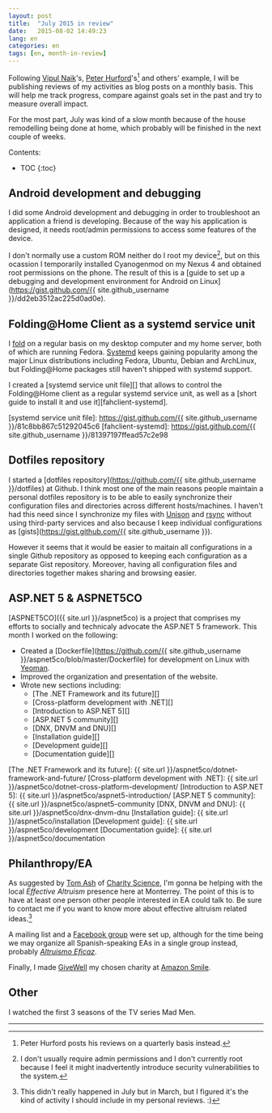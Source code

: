 ```yaml
---
layout: post
title:  "July 2015 in review"
date:   2015-08-02 14:49:23
lang: en
categories: en
tags: [en, month-in-review]
---
```


Following [Vipul Naik](http://vipulnaik.com)'s, [Peter
Hurford](http://peterhurford.com)'s[^1] and others' example, I will be
publishing reviews of my activities as blog posts on a monthly basis.  This
will help me track progress, compare against goals set in the past and try to
measure overall impact.

For the most part, July was kind of a slow month because of the house
remodelling being done at home, which probably will be finished in the next
couple of weeks.

Contents:

* TOC
{:toc}

## Android development and debugging ###################################

I did some Android development and debugging in order to troubleshoot an
application a friend is developing. Because of the way his application is
designed, it needs root/admin permissions to access some features of the
device.

I don't normally use a custom ROM neither do I root my device[^3], but on this
ocassion I temporarily installed Cyanogenmod on my Nexus 4 and obtained root
permissions on the phone. The result of this is a [guide to set up a debugging and development environment for Android on Linux](https://gist.github.com/{{ site.github_username }}/dd2eb3512ac225d0ad0e).

## Folding@Home Client as a systemd service unit #######################

I [fold][fah-statistics] on a regular basis on my desktop computer and my home
server, both of which are running Fedora.  [Systemd][] keeps gaining popularity
among the major Linux distributions including Fedora, Ubuntu, Debian and
ArchLinux, but Folding@Home packages still haven't shipped with systemd
support.

I created a [systemd service unit file][] that allows to control the
Folding@Home client as a regular systemd service unit, as well as a [short
guide to install it and use it][fahclient-systemd].

[fah-statistics]: http://fah-web2.stanford.edu/cgi-bin/main.py?qtype=userpage&username=dreilopz
[Systemd]: http://freedesktop.org/wiki/Software/systemd/
[systemd service unit file]: https://gist.github.com/{{ site.github_username }}/81c8bb867c51292045c6
[fahclient-systemd]: https://gist.github.com/{{ site.github_username }}/81397197ffead57c2e98

## Dotfiles repository #################################################

I started a [dotfiles repository](https://github.com/{{ site.github_username }}/dotfiles) at Github. I think most one of the main reasons people maintain a personal dotfiles repository is to be able to easily synchronize their configuration files and directories across different hosts/machines. I haven't had this need since I synchronize my files with [Unison](http://www.cis.upenn.edu/~bcpierce/unison/) and [rsync](https://rsync.samba.org/) without using third-party services and also because I keep individual configurations as [gists](https://gist.github.com/{{ site.github_username }}).

However it seems that it would be easier to maitain all configurations in a
single Github repository as opposed to keeping each configuration as a separate
Gist repository. Moreover, having all configuration files and directories
together makes sharing and browsing easier.

## ASP.NET 5 & ASPNET5CO

[ASPNET5CO]({{ site.url }}/aspnet5co) is a project that comprises my efforts to
socially and technicaly advocate the ASP.NET 5 framework. This month I worked on the following:

- Created a [Dockerfile](https://github.com/{{ site.github_username }}/aspnet5co/blob/master/Dockerfile) for development on Linux with [Yeoman](http://yeoman.io/).
- Improved the organization and presentation of the website.
- Wrote new sections including: 
  - [The .NET Framework and its future][]
  - [Cross-platform development with .NET][]
  - [Introduction to ASP.NET 5][]
  - [ASP.NET 5 community][]
  - [DNX, DNVM and DNU][]
  - [Installation guide][]
  - [Development guide][]
  - [Documentation guide][]

[The .NET Framework and its future]: {{ site.url }}/aspnet5co/dotnet-framework-and-future/
[Cross-platform development with .NET]: {{ site.url }}/aspnet5co/dotnet-cross-platform-development/
[Introduction to ASP.NET 5]: {{ site.url }}/aspnet5co/aspnet5-introduction/
[ASP.NET 5 community]: {{ site.url }}/aspnet5co/aspnet5-community
[DNX, DNVM and DNU]: {{ site.url }}/aspnet5co/dnx-dnvm-dnu
[Installation guide]: {{ site.url }}/aspnet5co/installation
[Development guide]: {{ site.url }}/aspnet5co/development
[Documentation guide]: {{ site.url }}/aspnet5co/documentation

## Philanthropy/EA #####################################################

As suggested by [Tom Ash](http://tog22.tumblr.com/) of [Charity
Science](http://www.charityscience.com), I'm gonna be helping with the local
*Effective Altruism* presence here at Monterrey. The point of this is to have
at least one person other people interested in EA could talk to. Be sure to
contact me if you want to know more about effective altruism related ideas.[^2]

A mailing list and a [Facebook
group](https://www.facebook.com/groups/739984722775452/) were set up, although
for the time being we may organize all Spanish-speaking EAs in a single group
instead, probably *[Altruismo
Eficaz](https://www.facebook.com/groups/1605543996325148/)*.

Finally, I made [GiveWell](http://www.givewell.org/) my chosen charity at
[Amazon Smile](https://smile.amazon.com/).

## Other ###############################################################

I watched the first 3 seasons of the TV series Mad Men.

---

[^1]: Peter Hurford posts his reviews on a quarterly basis instead.
[^2]: This didn't really happened in July but in March, but I figured it's the kind of activity I should include in my personal reviews. :)
[^3]: I don't usually require admin permissions and I don't currently root because I feel it might inadvertently introduce security vulnerabilities to the system.
